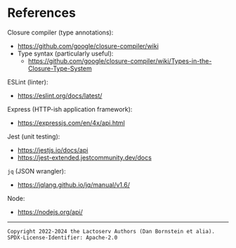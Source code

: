 References
==========

Closure compiler (type annotations):
* https://github.com/google/closure-compiler/wiki
* Type syntax (particularly useful):
  * https://github.com/google/closure-compiler/wiki/Types-in-the-Closure-Type-System

ESLint (linter):
* https://eslint.org/docs/latest/

Express (HTTP-ish application framework):
* https://expressjs.com/en/4x/api.html

Jest (unit testing):
* https://jestjs.io/docs/api
* https://jest-extended.jestcommunity.dev/docs

`jq` (JSON wrangler):
* https://jqlang.github.io/jq/manual/v1.6/

Node:
* https://nodejs.org/api/

- - - - - - - - - -
```
Copyright 2022-2024 the Lactoserv Authors (Dan Bornstein et alia).
SPDX-License-Identifier: Apache-2.0
```
